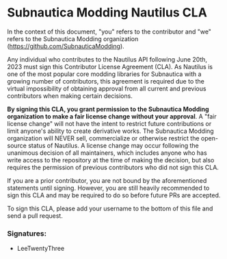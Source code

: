 # Subnautica Modding Nautilus CLA

In the context of this document, "you" refers to the contributor and "we" refers to the Subnautica Modding organization (<https://github.com/SubnauticaModding>).

Any individual who contributes to the Nautilus API following June 20th, 2023 must sign this Contributor License Agreement (CLA). As Nautilus is one of the most popular core modding libraries for Subnautica with a growing number of contributors, this agreement is required due to the virtual impossibility of obtaining approval from all current and previous contributors when making certain decisions.

**By signing this CLA, you grant permission to the Subnautica Modding organization to make a fair license change without your approval**. A "fair license change" will not have the intent to restrict future contributions or limit anyone's ability to create derivative works. The Subnautica Modding organization will NEVER sell, commercialize or otherwise restrict the open-source status of Nautilus. A license change may occur following the unanimous decision of all maintainers, which includes anyone who has write access to the repository at the time of making the decision, but also requires the permission of previous contributors who did not sign this CLA.

If you are a prior contributor, you are not bound by the aforementioned statements until signing. However, you are still heavily recommended to sign this CLA and may be required to do so before future PRs are accepted.

To sign this CLA, please add your username to the bottom of this file and send a pull request. 

### Signatures:

- LeeTwentyThree
